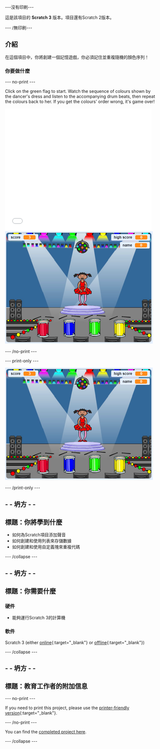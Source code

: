 \---沒有印刷\---

這是該項目的 **Scratch 3** 版本。項目</a>還有Scratch 2版本。</p> 

\--- /無印刷\---

## 介紹

在這個項目中，你將創建一個記憶遊戲，你必須記住並重複隨機的顏色序列！

### 你要做什麼

\--- no-print \---

Click on the green flag to start. Watch the sequence of colours shown by the dancer's dress and listen to the accompanying drum beats, then repeat the colours back to her. If you get the colours' order wrong, it's game over!

<div class="scratch-preview">
  <iframe allowtransparency="true" width="485" height="402" src="//scratch.mit.edu/projects/embed/284452634/?autostart=false" frameborder="0" allowfullscreen scrolling="no" mark="crwd-mark"></iframe> <img src="images/screenshot.png" /> 
</div>

\--- /no-print \---

\--- print-only \---

![screenshot of finished game](images/screenshot.png)

\--- /print-only \---

## - - 坍方 - -

## 標題：你將學到什麼

+ 如何為Scratch項目添加聲音
+ 如何創建和使用列表來存儲數據
+ 如何創建和使用自定義塊來重複代碼

\--- /collapse \---

## - - 坍方 - -

## 標題：你需要什麼

### 硬件

+ 能夠運行Scratch 3的計算機

### 軟件

Scratch 3 (either [online](https://rpf.io/scratchon){:target="_blank"} or [offline](https://rpf.io/scratchoff){:target="_blank"})

\--- /collapse \---

## - - 坍方 - -

## 標題：教育工作者的附加信息

\--- no-print \---

If you need to print this project, please use the [printer-friendly version](https://projects.raspberrypi.org/en/projects/memory/print){:target="_blank"}.

\--- /no-print \---

You can find the [completed project here](http://rpf.io/p/en/memory-get).

\--- /collapse \---
